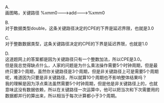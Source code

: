 A.<br/>
画图略，关键路径 %xmm0--->add--->%xmm0<br/>

B.<br/>
对于数据类型double，这条关键路径决定的CPE的下界是延迟界限，也就是3.0<br/>

C.<br/>
对于整数数据类型，这条关键路径决定的CPE的下界是延迟界限，也就是1.0<br/>

D.<br/>
这道题网上的答案都是因为关键路径只有一个整数加法，所以CPE是3.0。<br/>
但是我总觉得缺点什么，人家的问题是为什么乘法操作需要5个时钟周期，但是最终只要3个周期，虽然你关键路径是3个周期，但是非关键路径上可是需要5个周期呢，难道因为只要是非关键路径，所以就算10个周期也不影响整体结果吗？<br/>
我的理解是因为浮点乘法虽然需要5个时钟周期，但是他是非关键路径上的，也就意味这没有数据依赖，所以在关键路径一次运算中，他可以把当次和下次需要用的数据都并行的算出来，所以相当于每次计算都小于3个周期。